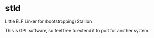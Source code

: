 # stld
Little ELF Linker for (bootstrapping) Stallion.

This is GPL software, so feel free to extend it to port
for another system.
